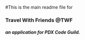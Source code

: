 #This is the main readme file for 
### Travel With Friends @TWF
##### an application for PDX Code Guild.